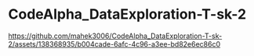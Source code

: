 # CodeAlpha_DataExploration-T-sk-2

https://github.com/mahek3006/CodeAlpha_DataExploration-T-sk-2/assets/138368935/b004cade-6afc-4c96-a3ee-bd82e6ec86c0

